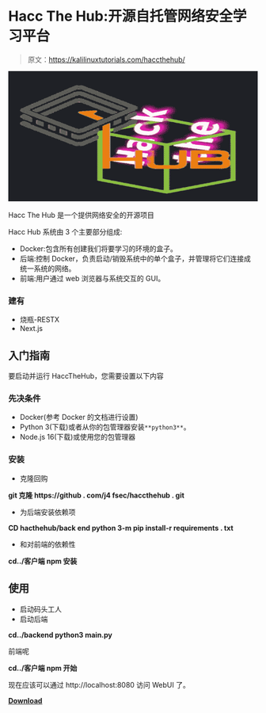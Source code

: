 # Hacc The Hub:开源自托管网络安全学习平台

> 原文：<https://kalilinuxtutorials.com/haccthehub/>

[![](img/14dac769246a5271549ddf67f68d156b.png)](https://blogger.googleusercontent.com/img/b/R29vZ2xl/AVvXsEhcslqcKrUtXwVlQ7EZbErg5HejmH7rTpkQ3biv0ANdpW3Vxiz9D83dW9JQvSO2zXXS1asbr06CU_p3fsR_l1lv2nA-0i5MZ-X3lagBR0DDFGS4EXalRyg6Ds8R_jydmEJG0iPsgyaMSp9K5fehWe4UXNgNRf83Ujw4S9kEe5q6lMo4HbGS7WEA5mwW/s728/download%20(1).png)

Hacc The Hub 是一个提供网络安全的开源项目

Hacc Hub 系统由 3 个主要部分组成:

*   Docker:包含所有创建我们将要学习的环境的盒子。
*   后端:控制 Docker，负责启动/销毁系统中的单个盒子，并管理将它们连接成统一系统的网络。
*   前端:用户通过 web 浏览器与系统交互的 GUI。

### 建有

*   烧瓶-RESTX
*   Next.js

## 入门指南

要启动并运行 HaccTheHub，您需要设置以下内容

### 先决条件

*   Docker(参考 Docker 的文档进行设置)
*   Python 3(下载)或者从你的包管理器安装`**python3**`。
*   Node.js 16(下载)或使用您的包管理器

### 安装

*   克隆回购

**git 克隆 https://github . com/j4 fsec/haccthehub . git**

*   为后端安装依赖项

**CD hacthehub/back end
python 3-m pip install-r requirements . txt**

*   和对前端的依赖性

**cd../客户端
npm 安装**

## 使用

*   启动码头工人
*   启动后端

**cd../backend
python3 main.py**

前端呢

**cd../客户端
npm 开始**

现在应该可以通过 http://localhost:8080 访问 WebUI 了。

[**Download**](https://github.com/J4FSec/HaccTheHub)